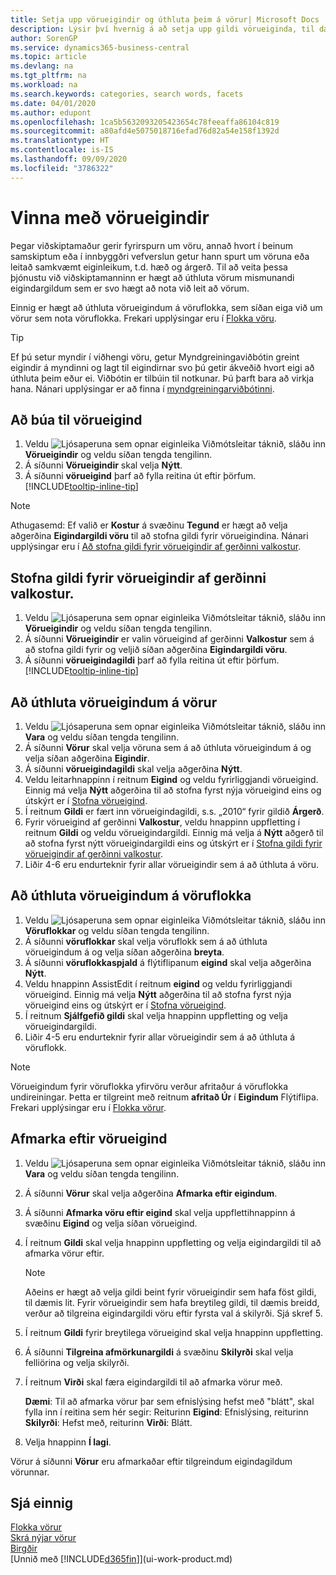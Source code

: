 ```yaml
---
title: Setja upp vörueigindir og úthluta þeim á vörur| Microsoft Docs
description: Lýsir því hvernig á að setja upp gildi vörueiginda, til dæmis sem hægt er nota sem leitarorð, og úthluta þeim á vörur og vöruflokka.
author: SorenGP
ms.service: dynamics365-business-central
ms.topic: article
ms.devlang: na
ms.tgt_pltfrm: na
ms.workload: na
ms.search.keywords: categories, search words, facets
ms.date: 04/01/2020
ms.author: edupont
ms.openlocfilehash: 1ca5b5632093205423654c78feeaffa86104c819
ms.sourcegitcommit: a80afd4e5075018716efad76d82a54e158f1392d
ms.translationtype: HT
ms.contentlocale: is-IS
ms.lasthandoff: 09/09/2020
ms.locfileid: "3786322"
---
```

# <a name="work-with-item-attributes"></a>Vinna með vörueigindir
Þegar viðskiptamaður gerir fyrirspurn um vöru, annað hvort í beinum samskiptum eða í innbyggðri vefverslun getur hann spurt um vöruna eða leitað samkvæmt eiginleikum, t.d. hæð og árgerð. Til að veita þessa þjónustu við viðskiptamanninn er hægt að úthluta vörum mismunandi eigindargildum sem er svo hægt að nota við leit að vörum.

Einnig er hægt að úthluta vörueigindum á vöruflokka, sem síðan eiga við um vörur sem nota vöruflokka. Frekari upplýsingar eru í [Flokka vöru](inventory-how-categorize-items.md).

> [!Tip]  
> Ef þú setur myndir í viðhengi vöru, getur Myndgreiningaviðbótin greint eigindir á myndinni og lagt til eigindirnar svo þú getir ákveðið hvort eigi að úthluta þeim eður ei. Viðbótin er tilbúin til notkunar. Þú þarft bara að virkja hana. Nánari upplýsingar er að finna í [myndgreiningarviðbótinni](ui-extensions-image-analyzer.md).

## <a name="to-create-item-attributes"></a>Að búa til vörueigind
1. Veldu ![Ljósaperuna sem opnar eiginleika Viðmótsleitar](media/ui-search/search_small.png "Segðu mér hvað þú vilt gera") táknið, sláðu inn **Vörueigindir** og veldu síðan tengda tengilinn.
2. Á síðunni **Vörueigindir** skal velja **Nýtt**.
3. Á síðunni **vörueigind** þarf að fylla reitina út eftir þörfum. [!INCLUDE[tooltip-inline-tip](includes/tooltip-inline-tip_md.md)]

> [!NOTE]  
>   Athugasemd: Ef valið er **Kostur** á svæðinu **Tegund** er hægt að velja aðgerðina **Eigindargildi vöru** til að stofna gildi fyrir vörueigindina. Nánari upplýsingar eru í [Að stofna gildi fyrir vörueigindir af gerðinni valkostur](inventory-how-work-item-attributes.md#to-create-values-for-item-attributes-of-type-option).  

## <a name="to-create-values-for-item-attributes-of-type-option"></a>Stofna gildi fyrir vörueigindir af gerðinni valkostur.
1. Veldu ![Ljósaperuna sem opnar eiginleika Viðmótsleitar](media/ui-search/search_small.png "Segðu mér hvað þú vilt gera") táknið, sláðu inn **Vörueigindir** og veldu síðan tengda tengilinn.
2. Á síðunni **Vörueigindir** er valin vörueigind af gerðinni **Valkostur** sem á að stofna gildi fyrir og veljið síðan aðgerðina **Eigindargildi vöru**.
3. Á síðunni **vörueigindagildi** þarf að fylla reitina út eftir þörfum. [!INCLUDE[tooltip-inline-tip](includes/tooltip-inline-tip_md.md)]

## <a name="to-assign-item-attributes-to-items"></a>Að úthluta vörueigindum á vörur
1. Veldu ![Ljósaperuna sem opnar eiginleika Viðmótsleitar](media/ui-search/search_small.png "Segðu mér hvað þú vilt gera") táknið, sláðu inn **Vara** og veldu síðan tengda tengilinn.
2. Á síðunni **Vörur** skal velja vöruna sem á að úthluta vörueigindum á og velja síðan aðgerðina **Eigindir**.
3. Á síðunni **vörueigindagildi** skal velja aðgerðina **Nýtt**.
4. Veldu leitarhnappinn í reitnum **Eigind** og veldu fyrirliggjandi vörueigind. Einnig má velja **Nýtt** aðgerðina til að stofna fyrst nýja vörueigind eins og útskýrt er í [Stofna vörueigind](inventory-how-work-item-attributes.md#to-create-item-attributes).
5. Í reitnum **Gildi** er fært inn vörueigindagildi, s.s. „2010“ fyrir gildið **Árgerð**.
6. Fyrir vörueigind af gerðinni **Valkostur**, veldu hnappinn uppfletting í reitnum **Gildi** og veldu vörueigindargildi. Einnig má velja á **Nýtt** aðgerð til að stofna fyrst nýtt vörueigindargildi eins og útskýrt er í [Stofna gildi fyrir vörueigindir af gerðinni valkostur](inventory-how-work-item-attributes.md#to-assign-item-attributes-to-items).
7. Liðir 4-6 eru endurteknir fyrir allar vörueigindir sem á að úthluta á vöru.

## <a name="to-assign-item-attributes-to-item-categories"></a>Að úthluta vörueigindum á vöruflokka
1. Veldu ![Ljósaperuna sem opnar eiginleika Viðmótsleitar](media/ui-search/search_small.png "Segðu mér hvað þú vilt gera") táknið, sláðu inn **Vöruflokkar** og veldu síðan tengda tengilinn.
2. Á síðunni **vöruflokkar** skal velja vöruflokk sem á að úthluta vörueigindum á og velja síðan aðgerðina **breyta**.
3. Á síðunni **vöruflokkaspjald** á flýtiflipanum **eigind** skal velja aðgerðina **Nýtt**.
4. Veldu hnappinn AssistEdit í reitnum **eigind** og veldu fyrirliggjandi vörueigind. Einnig má velja **Nýtt** aðgerðina til að stofna fyrst nýja vörueigind eins og útskýrt er í [Stofna vörueigind](inventory-how-work-item-attributes.md#to-create-item-attributes).
5. Í reitnum **Sjálfgefið gildi** skal velja hnappinn uppfletting og velja vörueigindargildi.
6. Liðir 4-5 eru endurteknir fyrir allar vörueigindir sem á að úthluta á vöruflokk.

> [!NOTE]  
>   Vörueigindum fyrir vöruflokka yfirvöru verður afritaður á vöruflokka undireiningar. Þetta er tilgreint með reitnum **afritað Úr** í **Eigindum** Flýtiflipa. Frekari upplýsingar eru í [Flokka vörur](inventory-how-categorize-items.md).

## <a name="to-filter-by-item-attributes"></a>Afmarka eftir vörueigind
1. Veldu ![Ljósaperuna sem opnar eiginleika Viðmótsleitar](media/ui-search/search_small.png "Segðu mér hvað þú vilt gera") táknið, sláðu inn **Vara** og veldu síðan tengda tengilinn.
2. Á síðunni **Vörur** skal velja aðgerðina **Afmarka eftir eigindum**.
3. Á síðunni **Afmarka vöru eftir eigind** skal velja uppflettihnappinn á svæðinu **Eigind** og velja síðan vörueigind.
4. Í reitnum **Gildi** skal velja hnappinn uppfletting og velja eigindargildi til að afmarka vörur eftir.

    > [!NOTE]  
    >   Aðeins er hægt að velja gildi beint fyrir vörueigindir sem hafa föst gildi, til dæmis lit. Fyrir vörueigindir sem hafa breytileg gildi, til dæmis breidd, verður að tilgreina eigindargildi vöru eftir fyrsta val á skilyrði. Sjá skref 5.
5. Í reitnum **Gildi** fyrir breytilega vörueigind skal velja hnappinn uppfletting.
6. Á síðunni **Tilgreina afmörkunargildi** á svæðinu **Skilyrði** skal velja felliörina og velja skilyrði.
7. Í reitnum **Virði** skal færa eigindargildi til að afmarka vörur með.

    **Dæmi**: Til að afmarka vörur þar sem efnislýsing hefst með "blátt", skal fylla inn í reitina sem hér segir: Reiturinn **Eigind**: Efnislýsing, reiturinn **Skilyrði**: Hefst með, reiturinn **Virði**: Blátt.
8. Velja hnappinn **Í lagi**.   

Vörur á síðunni **Vörur** eru afmarkaðar eftir tilgreindum eigindagildum vörunnar.

## <a name="see-also"></a>Sjá einnig
[Flokka vörur](inventory-how-categorize-items.md)    
[Skrá nýjar vörur](inventory-how-register-new-items.md)  
[Birgðir](inventory-manage-inventory.md)  
[Unnið með [!INCLUDE[d365fin](includes/d365fin_md.md)]](ui-work-product.md)
